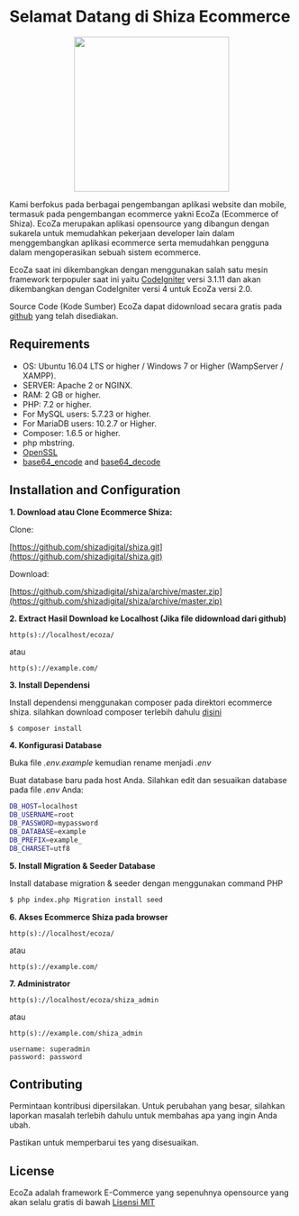 # Selamat Datang di Shiza Ecommerce

<p align="center"><img src="http://shiza.id/images/shiza-logo-web.png" width="275"></p>

Kami berfokus pada berbagai pengembangan aplikasi website dan mobile, termasuk pada pengembangan ecommerce yakni EcoZa (Ecommerce of Shiza). EcoZa merupakan aplikasi opensource yang dibangun dengan sukarela untuk memudahkan pekerjaan developer lain dalam menggembangkan aplikasi ecommerce serta memudahkan pengguna dalam mengoperasikan sebuah sistem ecommerce.

EcoZa saat ini dikembangkan dengan menggunakan salah satu mesin framework terpopuler saat ini yaitu [CodeIgniter](https://codeigniter.com/) versi 3.1.11 dan akan dikembangkan dengan CodeIgniter versi 4 untuk EcoZa versi 2.0.

Source Code (Kode Sumber) EcoZa dapat didownload secara gratis pada [github](https://github.com/shizadigital/shiza) yang telah disediakan.

## Requirements

- OS: Ubuntu 16.04 LTS or higher / Windows 7 or Higher (WampServer / XAMPP).
- SERVER: Apache 2 or NGINX.
- RAM: 2 GB or higher.
- PHP: 7.2 or higher.
- For MySQL users: 5.7.23 or higher.
- For MariaDB users: 10.2.7 or Higher.
- Composer: 1.6.5 or higher.
- php mbstring.
- [OpenSSL](https://www.php.net/manual/en/openssl.installation.php)
- [base64_encode](https://www.php.net/manual/en/function.base64-encode.php) and [base64_decode](https://www.php.net/manual/en/function.base64-decode.php)

## Installation and Configuration

**1. Download atau Clone Ecommerce Shiza:**

Clone:

[https://github.com/shizadigital/shiza.git](https://github.com/shizadigital/shiza.git)

Download:

[https://github.com/shizadigital/shiza/archive/master.zip](https://github.com/shizadigital/shiza/archive/master.zip)

**2. Extract Hasil Download ke Localhost (Jika file didownload dari github)**

~~~
http(s)://localhost/ecoza/
~~~

atau

~~~
http(s)://example.com/
~~~

**3. Install Dependensi**

Install dependensi menggunakan composer pada direktori ecommerce shiza. silahkan download composer terlebih dahulu [disini](https://getcomposer.org/)

```sh
$ composer install
```

**4. Konfigurasi Database**

Buka file *.env.example* kemudian rename menjadi *.env*

Buat database baru pada host Anda. Silahkan edit dan sesuaikan database pada file *.env* Anda:

```sh
DB_HOST=localhost
DB_USERNAME=root
DB_PASSWORD=mypassword
DB_DATABASE=example
DB_PREFIX=example_
DB_CHARSET=utf8
```

**5. Install Migration & Seeder Database**

Install database migration & seeder dengan menggunakan command PHP

```sh
$ php index.php Migration install seed
```

**6. Akses Ecommerce Shiza pada browser**

~~~
http(s)://localhost/ecoza/
~~~

atau

~~~
http(s)://example.com/
~~~

**7. Administrator**

~~~
http(s)://localhost/ecoza/shiza_admin
~~~

atau

~~~
http(s)://example.com/shiza_admin
~~~

~~~
username: superadmin
password: password
~~~

## Contributing
Permintaan kontribusi dipersilakan. Untuk perubahan yang besar, silahkan laporkan masalah terlebih dahulu untuk membahas apa yang ingin Anda ubah.

Pastikan untuk memperbarui tes yang disesuaikan.

## License
EcoZa adalah framework E-Commerce yang sepenuhnya opensource yang akan selalu gratis di bawah [Lisensi MIT](https://github.com/shizadigital/shiza/blob/master/LICENSE)
